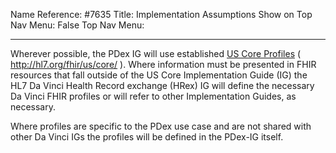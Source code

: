 Name Reference: #7635
Title: Implementation Assumptions
Show on Top Nav Menu: False
Top Nav Menu: 

---
Wherever possible, the PDex IG will use established [US Core Profiles](http://hl7.org/fhir/us/core/) ( http://hl7.org/fhir/us/core/ ). Where information must be presented in FHIR resources that fall outside of the US Core Implementation Guide (IG) the HL7 Da Vinci Health Record exchange (HRex) IG will define the necessary Da Vinci FHIR profiles or will refer to other Implementation Guides, as necessary.

Where profiles are specific to the PDex use case and are not shared with other Da Vinci IGs the profiles will be defined in the PDex-IG itself.


